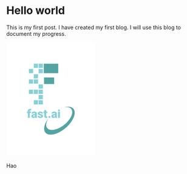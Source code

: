 # Hello world
This is my first post. I have created my first blog. 
I will use this blog to document my progress.

![](/images/logo.png "fast.ai's logo")

Hao

